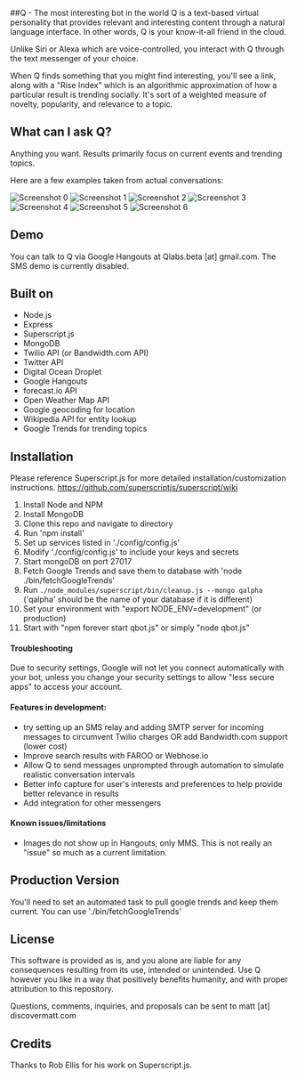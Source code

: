 ##Q - The most interesting bot in the world
Q is a text-based virtual personality that provides relevant and interesting content through a natural language interface. In other words, Q is your know-it-all friend in the cloud.

Unlike Siri or Alexa which are voice-controlled, you interact with Q through the text messenger of your choice.  

When Q finds something that you might find interesting, you'll see a link, along with a "Rise Index" which is an algorithmic approximation of how a particular result is trending socially. It's sort of a weighted measure of novelty, popularity, and relevance to a topic.

## What can I ask Q?

Anything you want. Results primarily focus on current events and trending topics.

Here are a few examples taken from actual conversations:

![Screenshot 0](/assets/screen0.png?raw=true "Screenshot 0")
![Screenshot 1](/assets/screen4.png?raw=true "Screenshot 1")
![Screenshot 2](/assets/screen5.png?raw=true "Screenshot 2")
![Screenshot 3](/assets/screen6.png?raw=true "Screenshot 3")
![Screenshot 4](/assets/screen1.png?raw=true "Screenshot 4")
![Screenshot 5](/assets/screen2.png?raw=true "Screenshot 5")
![Screenshot 6](/assets/screen3.png?raw=true "Screenshot 6")

## Demo

You can talk to Q via Google Hangouts at Qlabs.beta [at] gmail.com. The SMS demo is currently disabled.


## Built on

- Node.js
- Express
- Superscript.js
- MongoDB
- Twilio API (or Bandwidth.com API)
- Twitter API
- Digital Ocean Droplet
- Google Hangouts
- forecast.io API
- Open Weather Map API
- Google geocoding for location
- Wikipedia API for entity lookup
- Google Trends for trending topics


## Installation

Please reference Superscript.js for more detailed installation/customization instructions. https://github.com/superscriptjs/superscript/wiki

1. Install Node and NPM
2. Install MongoDB
3. Clone this repo and navigate to directory
4. Run 'npm install'
5. Set up services listed in './config/config.js'
6. Modify './config/config.js' to include your keys and secrets
7. Start mongoDB on port 27017
8. Fetch Google Trends and save them to database with 'node ./bin/fetchGoogleTrends'
9. Run `./node_modules/superscript/bin/cleanup.js --mongo qalpha` ('qalpha' should be the name of your database if it is different)
10. Set your environment with "export NODE_ENV=development" (or production)
11. Start with "npm forever start qbot.js" or simply "node qbot.js"


#### Troubleshooting

Due to security settings, Google will not let you connect automatically with your bot, unless you change your security settings to allow "less secure apps" to access your account.



#### Features in development:

- try setting up an SMS relay and adding SMTP server for incoming messages to circumvent Twilio charges OR add Bandwidth.com support (lower cost)
- Improve search results with FAROO or Webhose.io
- Allow Q to send messages unprompted through automation to simulate realistic conversation intervals
- Better info capture for user's interests and preferences to help provide better relevance in results
- Add integration for other messengers

#### Known issues/limitations
- Images do not show up in Hangouts, only MMS. This is not really an "issue" so much as a current limitation.



## Production Version

You'll need to set an automated task to pull google trends and keep them current. You can use './bin/fetchGoogleTrends'


## License

This software is provided as is, and you alone are liable for any consequences resulting from its use, intended or unintended. Use Q however you like in a way that positively benefits humanity, and with proper attribution to this repository. 

Questions, comments, inquiries, and proposals can be sent to matt [at] discovermatt.com

## Credits

Thanks to Rob Ellis for his work on Superscript.js.  







